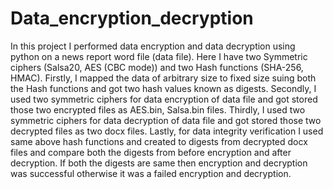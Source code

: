 # Data_encryption_decryption

In this project I performed data encryption and data decryption using python on a news report word file (data file).
Here I have two Symmetric ciphers (Salsa20, AES (CBC mode)) and two Hash functions (SHA-256, HMAC).
Firstly, I mapped the data of arbitrary size to fixed size suing both the Hash functions and got two hash values known as digests.
Secondly, I used two symmetric ciphers for data encryption of data file and got stored those two encrypted files as AES.bin, Salsa.bin files.
Thirdly, I used two symmetric ciphers for data decryption of data file and got stored those two decrypted files as two docx files.
Lastly, for data integrity verification I used same above hash functions and created to digests from decrypted docx files and compare both the digests from before encryption and after decryption. If both the digests are same then encryption and decryption was successful otherwise it was a failed encryption and decryption.
